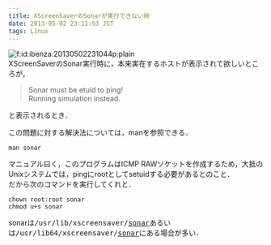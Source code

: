 ```yaml
---
title: XScreenSaverのSonarが実行できない時
date: 2013-05-02 23:11:53 JST
tags: Linux
---
```


<span itemscope itemtype="http://schema.org/Photograph"><img src="//cdn-ak.f.st-hatena.com/images/fotolife/i/ibenza/20130502/20130502231044.png" alt="f:id:ibenza:20130502231044p:plain" title="f:id:ibenza:20130502231044p:plain" class="hatena-fotolife" itemprop="image"></span>  
XScreenSaverのSonar実行時に，本来実在するホストが表示されて欲しいところが，

> Sonar must be etuid to ping!  
> Running simulation instead.
> 

と表示されるとき．

この問題に対する解決法については，manを参照できる．

```
man sonar
```

マニュアル曰く，このプログラムはICMP RAWソケットを作成するため，大抵のUnixシステムでは，pingにrootとしてsetuidする必要があるとのこと．  
だから次のコマンドを実行してくれと．

```
chown root:root sonar
chmod u+s sonar
```

sonarは<span style="font-family:monospace">/usr/lib/xscreensaver/<a class="keyword" href="http://d.hatena.ne.jp/keyword/sonar">sonar</a></span>あるいは<span style="font-family:monospace">/usr/lib64/xscreensaver/<a class="keyword" href="http://d.hatena.ne.jp/keyword/sonar">sonar</a></span>にある場合が多い．

